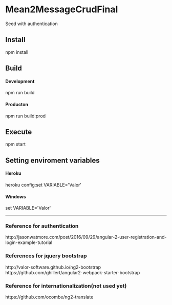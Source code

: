 # Mean2MessageCrudFinal
Seed with authentication

<h2>Install</h2>

<p>npm install
<br>

<h2>Build</h2>

<h4>Development</h4>
<p>npm run build
<br>
<h4>Producton</h4>
<p>npm run build:prod
<br>

<h2>Execute</h2>

<p>npm start
<br>

<h2>Setting enviroment variables</h2>
<h4>Heroku</h4>
<p>heroku config:set VARIABLE='Valor'
<br>

<h4>Windows</h4>
<p>set VARIABLE='Valor'
<br>

<hr>
<h3>Reference for authentication</h3>
http://jasonwatmore.com/post/2016/09/29/angular-2-user-registration-and-login-example-tutorial
<br>
<h3>References for jquery bootstrap</h3>
http://valor-software.github.io/ng2-bootstrap
<br>
https://github.com/ghillert/angular2-webpack-starter-bootstrap
<br>
<h3>Reference for internationalization(not used yet)</h3>
https://github.com/ocombe/ng2-translate